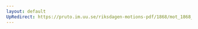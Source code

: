 ```yaml
---
layout: default
UpRedirect: https://pruto.im.uu.se/riksdagen-motions-pdf/1868/mot_1868__ak__157.pdf
---
```

